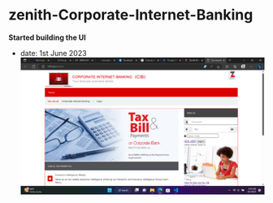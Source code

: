 # zenith-Corporate-Internet-Banking

**Started building the UI**
- date: 1st June 2023
![](./img/Screenshot%20(10).png)